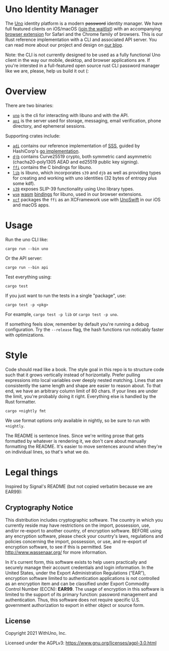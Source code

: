 Uno Identity Manager
===

The [Uno][uno] identity platform is a modern <strike>password</strike> identity manager.
We have full featured clients on iOS/macOS ([join the waitlist][waitlist]) with an accompanying [browser extension][chrome-ext] for Safari and the Chrome family of browsers.
This is our Rust reference implementation with a CLI and associated API server.
You can read more about our project and design on [our blog][blog].

[uno]: https://www.uno.app
[waitlist]: https://www.uno.app/join-waitlist.html
[chrome-ext]: https://chrome.google.com/webstore/detail/uno-password-manager/aedmcpfnnmbdobnjpglgjkhdpljdcfmh
[blog]: https://www.uno.app/blog

Note: the CLI is not currently designed to be used as a fully functional Uno client in the way our mobile, desktop, and browser applications are.
If you're intersted in a full-featured open source rust CLI password manager like we are, please, help us build it out (:

# Overview

There are two binaries:

* [`uno`](cli) is the cli for interacting with libuno and with the API.
* [`api`](api) is the server used for storage, messaging, email verification, phone directory, and ephemeral sessions.

Supporting crates include:

* [`adi`](adi) contains our reference implementation of [SSS][sss], guided by HashiCorp's [go implementation][hashi-sss].
* [`djb`](djb) contains Curve25519 crypto, both symmetric cand asymmetric (chacha20-poly1305 AEAD and ed25519 public key signing).
* [`ffi`](ffi) contains the C bindings for libuno.
* [`lib`](lib) is libuno, which incorporates `s39` and `djb` as well as providing types for creating and working with uno identities (32 bytes of entropy plus some kdf).
* [`s39`](s39) exposes  SLIP-39 functionality using Uno library types.
* [`wsm`](wsm) [wasm][wasm] [bindings][wbindgen] for libuno, used in our browser extensions.
* [`xcf`](xcf) packages the `ffi` as an XCFramework use with [UnoSwift][] in our iOS and macOS apps.

[sss]: https://en.wikipedia.org/wiki/Shamir's_Secret_Sharing
[hashi-sss]: https://github.com/hashicorp/vault/tree/main/shamir
[unoswift]: http://github.com/withuno/unoswift
[wasm]: https://webassembly.org
[wbindgen]: https://rustwasm.github.io/docs/wasm-bindgen/

# Usage

Run the uno CLI like:
```
cargo run --bin uno
```

Or the API server:
```
cargo run --bin api
```

Test everything using:
```
cargo test
```

If you just want to run the tests in a single "package", use:
```
cargo test -p <pkg>
```

For example, `cargo test -p lib` or `cargo test -p uno`.

If something feels slow, remember by default you're running a debug configuration.
Try the `--release` flag, the hash functions run noticably faster with optimizations.

# Style

Code should read like a book.
The style goal in this repo is to structure code such that it grows vertically instead of horizontally.
Prefer pulling expressions into local variables over deeply nested matching.
Lines that are consistently the same length and shape are easier to reason about.
To that end, we have an arbitrary column limit of 80 chars.
If your lines are under the limit, you're probably doing it right.
Everything else is handled by the Rust formatter.
```
cargo +nightly fmt
```
We use format options only available in nightly, so be sure to run with `+nightly`.

The README is sentence lines.
Since we're writing prose that gets formatted by whatever is rendering it, we don't care about manually formatting the README.
It's easier to move sentences around when they're on individual lines, so that's what we do.


# Legal things

Inspired by Signal's README (but not copied verbatim because we are EAR99):

## Cryptography Notice

This distribution includes cryptographic software.
The country in which you currently reside may have restrictions on the import, possession, use, and/or re-export to another country, of encryption software.
BEFORE using any encryption software, please check your country's laws, regulations and policies concerning the import, possession, or use, and re-export of encryption software, to see if this is permitted.
See <http://www.wassenaar.org/> for more information.

In it's current form, this software exists to help users practically and securely manage their account credentials and login information.
In the United States, under the Export Administration Regulations (“EAR”), encryption software limited to authentication applications is not controlled as an encryption item and can be classified under Export Commodity Control Number (ECCN): **EAR99**.
The usage of encryption in this software is limited to the support of its primary function: password management and authentication.
Thus, this software does not require specific U.S. government authorization to export in either object or source form.

## License

Copyright 2021 WithUno, Inc. 

Licensed under the AGPLv3: https://www.gnu.org/licenses/agpl-3.0.html
